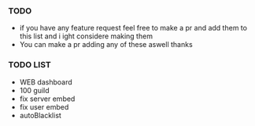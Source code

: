 ### TODO

- if you have any feature request feel free to make a pr and add them to this list and i ight considere making them
- You can make a pr adding any of these aswell thanks

### TODO LIST

- WEB dashboard
- 100 guild
- fix server embed
- fix user embed
- autoBlacklist
